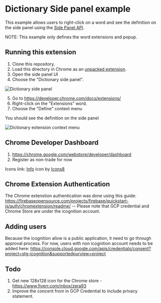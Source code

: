 # Dictionary Side panel example

This example allows users to right-click on a word and see the definition on the side panel using the [Side Panel API](https://developer.chrome.com/docs/extensions/reference/sidePanel/).

NOTE: This example only defines the word extensions and popup.

## Running this extension

1. Clone this repository.
2. Load this directory in Chrome as an [unpacked extension](https://developer.chrome.com/docs/extensions/mv3/getstarted/development-basics/#load-unpacked).
3. Open the side panel UI
4. Choose the "Dictionary side panel".

<img src="https://wd.imgix.net/image/BhuKGJaIeLNPW9ehns59NfwqKxF2/9QJK3CNx71t67M3MlIUY.png?auto=format&w=385" alt="Dictionary side panel">

5. Go to https://developer.chrome.com/docs/extensions/
6. Right-click on the "Extensions" word.
7. Choose the "Define" context menu

You should see the definition on the side panel

<img src="https://wd.imgix.net/image/BhuKGJaIeLNPW9ehns59NfwqKxF2/aC3zkJDPliNLXdvfugeU.png" alt="Dictionary extension context menu">



## Chrome Developer Dashboard
1. https://chrome.google.com/webstore/developer/dashboard 
2. Register as non-trade for now

Icons link: <a target="_blank" href="https://icons8.com/icon/AqxR8HVzKNDb/info">Info</a> icon by <a target="_blank" href="https://icons8.com">Icons8</a>

## Chrome Extension Authentication
The Chrome extenstion authentication was done using this guide: https://firebaseopensource.com/projects/firebase/quickstart-js/auth/chromextension/readme/
-- Please note that GCP credential and Chrome Store are under the icognition account. 

## Adding users
Because the icognition allow is a public application, it need to go through approval process. For now, users with non icognition account needs to be added here: https://console.cloud.google.com/apis/credentials/consent?project=stg-icognition&supportedpurview=project 

## Todo
1. Get new 128x128 icon for the Chrome store - https://www.fiverr.com/inbox/zera93
2. Improve the concent from in GCP Credential to include privacy statement. 

